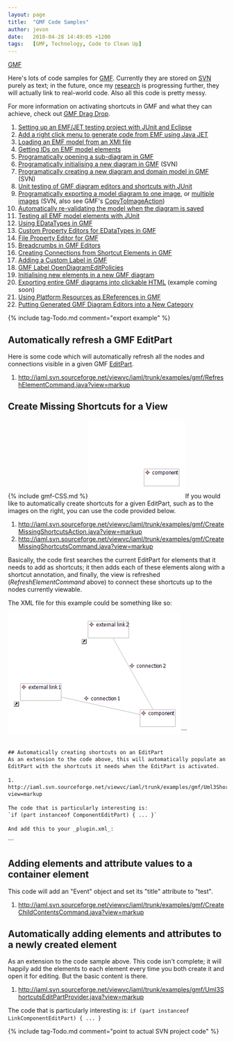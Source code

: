 ```yaml
---
layout: page
title:  "GMF Code Samples"
author: jevon
date:   2010-04-28 14:49:05 +1200
tags:   [GMF, Technology, Code to Clean Up]
---
```


[GMF](GMF.md)

Here's lots of code samples for [GMF](GMF.md). Currently they are stored on [SVN](SVN.md) purely as text; in the future, once my [research](reSearch.md) is progressing further, they will actually link to real-world code. Also all this code is pretty messy.

For more information on activating shortcuts in GMF and what they can achieve, check out [GMF Drag Drop](GMF_Drag_Drop.md).

1. [Setting up an EMF/JET testing project with JUnit and Eclipse](setting-up-an-emf/jet-testing-project-with-junit-and-Eclipse.md)
1. [Add a right click menu to generate code from EMF using Java JET](JET.md)
1. [Loading an EMF model from an XMI file](Loading_an_EMF_model_from_an_XMI_file.md)
1. [Getting IDs on EMF model elements](Getting_IDs_on_EMF_model_elements.md)
1. [Programatically opening a sub-diagram in GMF](Programatically_opening_a_sub-diagram_in_GMF.md)
1. <a href="http://code.google.com/p/iaml/source/browse/trunk/org.openiaml.model.tests/src/org/openiaml/model/tests/eclipse/InitializeDiagramTestCase.java?spec=svn324&r=324">Programatically initialising a new diagram in GMF</a> (SVN)
1. <a href="http://code.google.com/p/iaml/source/browse/trunk/org.openiaml.model.tests/src/org/openiaml/model/tests/eclipse/CreateNewDiagramTestCase.java?spec=svn661&r=661#26">Programatically creating a new diagram and domain model in GMF</a> (SVN)
1. [Unit testing of GMF diagram editors and shortcuts with JUnit](Unit_testing_of_GMF_diagram_editors_and_shortcuts_with_JUnit.md)
1. <a href="http://code.google.com/p/iaml/source/detail?r=345">Programatically exporting a model diagram to one image</a>, or <a href="http://code.google.com/p/iaml/source/browse/trunk/org.openiaml.model.diagram.custom/src/org/openiaml/model/diagram/custom/actions/ExportImagePartsAction.java?spec=svn347&r=347">multiple images</a> (SVN, also see GMF's <a href="http://dev.eclipse.org/viewcvs/index.cgi/org.eclipse.gmf/plugins/org.eclipse.gmf.runtime.diagram.ui.render/src/org/eclipse/gmf/runtime/diagram/ui/render/actions/CopyToImageAction.java?root=Modeling_Project&view=co">CopyToImageAction</a>)
1. <a href="https://bugs.eclipse.org/bugs/show_bug.cgi?id=255745">Automatically re-validating the model when the diagram is saved</a>
1. <a href="http://code.google.com/p/iaml/source/browse/branches/2008-11-ecore-0.2/org.openiaml.model.tests/src/org/openiaml/model/tests/model/ModelTestCase.java?spec=svn377&r=377">Testing all EMF model elements with JUnit</a>
1. [Using EDataTypes in GMF](using-edatatypes-in-GMF.md)
1. [Custom Property Editors for EDataTypes in GMF](using-edatatypes-in-GMF.md)
1. [File Property Editor for GMF](File_Property_Editor_for_GMF.md)
1. [Breadcrumbs in GMF Editors](Breadcrumbs_in_GMF_Editors.md)
1. <a href="https://bugs.eclipse.org/bugs/show_bug.cgi?id=272613">Creating Connections from Shortcut Elements in GMF</a>
1. [Adding a Custom Label in GMF](Adding_a_Custom_Label_in_GMF.md)
1. [GMF Label OpenDiagramEditPolicies](GMF_Label_OpenDiagramEditPolicies.md)
1. [Initialising new elements in a new GMF diagram](Initialising_new_elements_in_a_new_GMF_diagram.md)
1. <a href="http://code.google.com/p/iaml/source/detail?r=1193">Exporting entire GMF diagrams into clickable HTML</a> (example coming soon)
1. [Using Platform Resources as EReferences in GMF](using-platform-resources-as-ereferences-in-GMF.md)
1. [Putting Generated GMF Diagram Editors into a New Category](Putting_Generated_GMF_Diagram_Editors_into_a_New_Category.md)

{% include tag-Todo.md comment="export example" %}

## Automatically refresh a GMF EditPart
Here is some code which will automatically refresh all the nodes and connections visible in a given GMF [EditPart](editpart.md).

1. http://iaml.svn.sourceforge.net/viewvc/iaml/trunk/examples/gmf/RefreshElementCommand.java?view=markup

## Create Missing Shortcuts for a View
{% include gmf-CSS.md %}<img src="/img/gmf/shortcuts-1.png" class="gmf">If you would like to automatically create shortcuts for a given EditPart, such as to the images on the right, you can use the code provided below.

1. http://iaml.svn.sourceforge.net/viewvc/iaml/trunk/examples/gmf/CreateMissingShortcutsAction.java?view=markup
1. http://iaml.svn.sourceforge.net/viewvc/iaml/trunk/examples/gmf/CreateMissingShortcutsCommand.java?view=markup

Basically, the code first searches the current EditPart for elements that it needs to add as shortcuts; it then adds each of these elements along with a shortcut annotation, and finally, the view is refreshed (_RefreshElementCommand_ above) to connect these shortcuts up to the nodes currently viewable.

The XML file for this example could be something like so:

<img src="/img/gmf/shortcuts-2.png" class="gmf">```
<root>
  <view name="external">
    <operation name="external link 1" />
    <operation name="external link 2" />
  </view>
  <view name="current">
    <component name="component">
      <connection name="connection 1" to="//@view.0/@operation.0" />
      <connection name="connection 2" to="//@view.0/@operation.1" />
    </component>
  </view>
</root>
```

## Automatically creating shortcuts on an EditPart
As an extension to the code above, this will automatically populate an EditPart with the shortcuts it needs when the EditPart is activated.

1. http://iaml.svn.sourceforge.net/viewvc/iaml/trunk/examples/gmf/Uml3ShortcutsEditPartProvider.java?view=markup

The code that is particularly interesting is:
`if (part instanceof ComponentEditPart) { ... }`

And add this to your _plugin.xml_:

```
<extension point="org.eclipse.gmf.runtime.diagram.ui.editpartProviders">
  <editpartProvider class="org.openiaml.test.uml3.diagram.component.custom.edit.providers.Uml3ShortcutsEditPartProvider">
    <Priority name="Low" />
    <object class="org.eclipse.gmf.runtime.notation.Node" id="MyOverride">
      <method name="getElement()">
        <value class="org.openiaml.test.uml3.model.Component"/>
      </method>
    </object>
    <context
         views="MyOverride"/>
  </editpartProvider>
</extension>
```

## Adding elements and attribute values to a container element
This code will add an "Event" object and set its "title" attribute to "test".

1. http://iaml.svn.sourceforge.net/viewvc/iaml/trunk/examples/gmf/CreateChildContentsCommand.java?view=markup

## Automatically adding elements and attributes to a newly created element
As an extension to the code sample above. This code isn't complete; it will happily add the elements to each element every time you both create it and open it for editing. But the basic content is there.

1. http://iaml.svn.sourceforge.net/viewvc/iaml/trunk/examples/gmf/Uml3ShortcutsEditPartProvider.java?view=markup

The code that is particularly interesting is:
`if (part instanceof LinkComponentEditPart) { ... }`

{% include tag-Todo.md comment="point to actual SVN project code" %}
